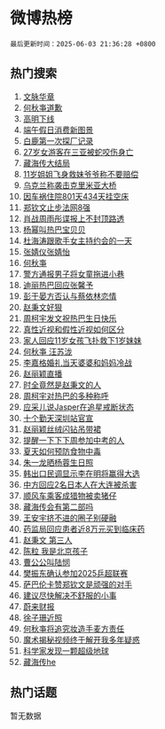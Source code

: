 # 微博热榜

`最后更新时间：2025-06-03 21:36:28 +0800`

## 热门搜索

1. [文脉华章](https://m.weibo.cn/search?containerid=100103type%3D1%26t%3D10%26q%3D%23%E6%96%87%E8%84%89%E5%8D%8E%E7%AB%A0%23&stream_entry_id=51&isnewpage=1&extparam=seat%3D1%26pos%3D0%26q%3D%2523%25E6%2596%2587%25E8%2584%2589%25E5%258D%258E%25E7%25AB%25A0%2523%26cate%3D10103%26dgr%3D0%26filter_type%3Drealtimehot%26stream_entry_id%3D51%26c_type%3D51%26display_time%3D1748957786%26pre_seqid%3D17489577866500279471969)
1. [何秋亊道歉](https://m.weibo.cn/search?containerid=100103type%3D1%26t%3D10%26q%3D%E4%BD%95%E7%A7%8B%E4%BA%8A%E9%81%93%E6%AD%89&stream_entry_id=31&isnewpage=1&extparam=seat%3D1%26pos%3D0%26band_rank%3D1%26dgr%3D0%26stream_entry_id%3D31%26realpos%3D1%26q%3D%25E4%25BD%2595%25E7%25A7%258B%25E4%25BA%258A%25E9%2581%2593%25E6%25AD%2589%26flag%3D1%26cate%3D5001%26filter_type%3Drealtimehot%26lcate%3D5001%26c_type%3D31%26display_time%3D1748957786%26pre_seqid%3D17489577866500279471969)
1. [高明下线](https://m.weibo.cn/search?containerid=100103type%3D1%26t%3D10%26q%3D%E9%AB%98%E6%98%8E%E4%B8%8B%E7%BA%BF&stream_entry_id=31&isnewpage=1&extparam=seat%3D1%26pos%3D1%26band_rank%3D2%26dgr%3D0%26stream_entry_id%3D31%26realpos%3D2%26q%3D%25E9%25AB%2598%25E6%2598%258E%25E4%25B8%258B%25E7%25BA%25BF%26flag%3D1%26cate%3D5001%26filter_type%3Drealtimehot%26lcate%3D5001%26c_type%3D31%26display_time%3D1748957786%26pre_seqid%3D17489577866500279471969)
1. [端午假日消费新图景](https://m.weibo.cn/search?containerid=100103type%3D1%26t%3D10%26q%3D%23%E7%AB%AF%E5%8D%88%E5%81%87%E6%97%A5%E6%B6%88%E8%B4%B9%E6%96%B0%E5%9B%BE%E6%99%AF%23&stream_entry_id=31&isnewpage=1&extparam=seat%3D1%26pos%3D2%26band_rank%3D3%26dgr%3D0%26stream_entry_id%3D31%26realpos%3D3%26q%3D%2523%25E7%25AB%25AF%25E5%258D%2588%25E5%2581%2587%25E6%2597%25A5%25E6%25B6%2588%25E8%25B4%25B9%25E6%2596%25B0%25E5%259B%25BE%25E6%2599%25AF%2523%26flag%3D0%26cate%3D5001%26filter_type%3Drealtimehot%26lcate%3D5001%26c_type%3D31%26display_time%3D1748957786%26pre_seqid%3D17489577866500279471969)
1. [白鹿第一次探厂记录](https://m.weibo.cn/search?containerid=100103type%3D1%26t%3D10%26q%3D%23%E7%99%BD%E9%B9%BF%E7%AC%AC%E4%B8%80%E6%AC%A1%E6%8E%A2%E5%8E%82%E8%AE%B0%E5%BD%95%23&stream_entry_id=31&isnewpage=1&extparam=seat%3D1%26pos%3D3%26cate%3D5001%26dgr%3D0%26is_ad_pos%3D1%26c_type%3D31%26stream_entry_id%3D31%26q%3D%2523%25E7%2599%25BD%25E9%25B9%25BF%25E7%25AC%25AC%25E4%25B8%2580%25E6%25AC%25A1%25E6%258E%25A2%25E5%258E%2582%25E8%25AE%25B0%25E5%25BD%2595%2523%26adid%3D288578%26band_rank%3D4%26filter_type%3Drealtimehot%26lcate%3D5001%26topic_ad%3D1%26display_time%3D1748957786%26pre_seqid%3D17489577866500279471969)
1. [27岁女游客在三亚被蛇咬伤身亡](https://m.weibo.cn/search?containerid=100103type%3D1%26t%3D10%26q%3D%2327%E5%B2%81%E5%A5%B3%E6%B8%B8%E5%AE%A2%E5%9C%A8%E4%B8%89%E4%BA%9A%E8%A2%AB%E8%9B%87%E5%92%AC%E4%BC%A4%E8%BA%AB%E4%BA%A1%23&stream_entry_id=31&isnewpage=1&extparam=seat%3D1%26pos%3D4%26band_rank%3D4%26dgr%3D0%26stream_entry_id%3D31%26realpos%3D4%26q%3D%252327%25E5%25B2%2581%25E5%25A5%25B3%25E6%25B8%25B8%25E5%25AE%25A2%25E5%259C%25A8%25E4%25B8%2589%25E4%25BA%259A%25E8%25A2%25AB%25E8%259B%2587%25E5%2592%25AC%25E4%25BC%25A4%25E8%25BA%25AB%25E4%25BA%25A1%2523%26flag%3D2%26cate%3D5001%26filter_type%3Drealtimehot%26lcate%3D5001%26c_type%3D31%26display_time%3D1748957786%26pre_seqid%3D17489577866500279471969)
1. [藏海传大结局](https://m.weibo.cn/search?containerid=100103type%3D1%26t%3D10%26q%3D%23%E8%97%8F%E6%B5%B7%E4%BC%A0%E5%A4%A7%E7%BB%93%E5%B1%80%23&stream_entry_id=31&isnewpage=1&extparam=seat%3D1%26pos%3D5%26band_rank%3D5%26dgr%3D0%26stream_entry_id%3D31%26realpos%3D5%26q%3D%2523%25E8%2597%258F%25E6%25B5%25B7%25E4%25BC%25A0%25E5%25A4%25A7%25E7%25BB%2593%25E5%25B1%2580%2523%26flag%3D2%26cate%3D5001%26filter_type%3Drealtimehot%26lcate%3D5001%26c_type%3D31%26display_time%3D1748957786%26pre_seqid%3D17489577866500279471969)
1. [11岁姐姐飞身救妹爷爷称不要赔偿](https://m.weibo.cn/search?containerid=100103type%3D1%26t%3D10%26q%3D%2311%E5%B2%81%E5%A7%90%E5%A7%90%E9%A3%9E%E8%BA%AB%E6%95%91%E5%A6%B9%E7%88%B7%E7%88%B7%E7%A7%B0%E4%B8%8D%E8%A6%81%E8%B5%94%E5%81%BF%23&stream_entry_id=31&isnewpage=1&extparam=seat%3D1%26pos%3D6%26band_rank%3D6%26dgr%3D0%26stream_entry_id%3D31%26realpos%3D6%26q%3D%252311%25E5%25B2%2581%25E5%25A7%2590%25E5%25A7%2590%25E9%25A3%259E%25E8%25BA%25AB%25E6%2595%2591%25E5%25A6%25B9%25E7%2588%25B7%25E7%2588%25B7%25E7%25A7%25B0%25E4%25B8%258D%25E8%25A6%2581%25E8%25B5%2594%25E5%2581%25BF%2523%26flag%3D0%26cate%3D5001%26filter_type%3Drealtimehot%26lcate%3D5001%26c_type%3D31%26display_time%3D1748957786%26pre_seqid%3D17489577866500279471969)
1. [乌克兰称袭击克里米亚大桥](https://m.weibo.cn/search?containerid=100103type%3D1%26t%3D10%26q%3D%23%E4%B9%8C%E5%85%8B%E5%85%B0%E7%A7%B0%E8%A2%AD%E5%87%BB%E5%85%8B%E9%87%8C%E7%B1%B3%E4%BA%9A%E5%A4%A7%E6%A1%A5%23&stream_entry_id=31&isnewpage=1&extparam=seat%3D1%26pos%3D7%26band_rank%3D7%26dgr%3D0%26stream_entry_id%3D31%26realpos%3D7%26q%3D%2523%25E4%25B9%258C%25E5%2585%258B%25E5%2585%25B0%25E7%25A7%25B0%25E8%25A2%25AD%25E5%2587%25BB%25E5%2585%258B%25E9%2587%258C%25E7%25B1%25B3%25E4%25BA%259A%25E5%25A4%25A7%25E6%25A1%25A5%2523%26flag%3D1%26cate%3D5001%26filter_type%3Drealtimehot%26lcate%3D5001%26c_type%3D31%26display_time%3D1748957786%26pre_seqid%3D17489577866500279471969)
1. [因车祸住院801天434天挂空床](https://m.weibo.cn/search?containerid=100103type%3D1%26t%3D10%26q%3D%23%E5%9B%A0%E8%BD%A6%E7%A5%B8%E4%BD%8F%E9%99%A2801%E5%A4%A9434%E5%A4%A9%E6%8C%82%E7%A9%BA%E5%BA%8A%23&stream_entry_id=31&isnewpage=1&extparam=seat%3D1%26pos%3D8%26band_rank%3D8%26dgr%3D0%26stream_entry_id%3D31%26realpos%3D8%26q%3D%2523%25E5%259B%25A0%25E8%25BD%25A6%25E7%25A5%25B8%25E4%25BD%258F%25E9%2599%25A2801%25E5%25A4%25A9434%25E5%25A4%25A9%25E6%258C%2582%25E7%25A9%25BA%25E5%25BA%258A%2523%26flag%3D0%26cate%3D5001%26filter_type%3Drealtimehot%26lcate%3D5001%26c_type%3D31%26display_time%3D1748957786%26pre_seqid%3D17489577866500279471969)
1. [郑钦文止步法网8强](https://m.weibo.cn/search?containerid=100103type%3D1%26t%3D10%26q%3D%23%E9%83%91%E9%92%A6%E6%96%87%E6%AD%A2%E6%AD%A5%E6%B3%95%E7%BD%918%E5%BC%BA%23&stream_entry_id=31&isnewpage=1&extparam=seat%3D1%26pos%3D9%26band_rank%3D9%26dgr%3D0%26stream_entry_id%3D31%26realpos%3D9%26q%3D%2523%25E9%2583%2591%25E9%2592%25A6%25E6%2596%2587%25E6%25AD%25A2%25E6%25AD%25A5%25E6%25B3%2595%25E7%25BD%25918%25E5%25BC%25BA%2523%26flag%3D0%26cate%3D5001%26filter_type%3Drealtimehot%26lcate%3D5001%26c_type%3D31%26display_time%3D1748957786%26pre_seqid%3D17489577866500279471969)
1. [肖战周雨彤谍报上不封顶路透](https://m.weibo.cn/search?containerid=100103type%3D1%26t%3D10%26q%3D%23%E8%82%96%E6%88%98%E5%91%A8%E9%9B%A8%E5%BD%A4%E8%B0%8D%E6%8A%A5%E4%B8%8A%E4%B8%8D%E5%B0%81%E9%A1%B6%E8%B7%AF%E9%80%8F%23&stream_entry_id=31&isnewpage=1&extparam=seat%3D1%26pos%3D10%26band_rank%3D10%26dgr%3D0%26stream_entry_id%3D31%26realpos%3D10%26q%3D%2523%25E8%2582%2596%25E6%2588%2598%25E5%2591%25A8%25E9%259B%25A8%25E5%25BD%25A4%25E8%25B0%258D%25E6%258A%25A5%25E4%25B8%258A%25E4%25B8%258D%25E5%25B0%2581%25E9%25A1%25B6%25E8%25B7%25AF%25E9%2580%258F%2523%26flag%3D1%26cate%3D5001%26filter_type%3Drealtimehot%26lcate%3D5001%26c_type%3D31%26display_time%3D1748957786%26pre_seqid%3D17489577866500279471969)
1. [杨幂叫热巴宝贝贝](https://m.weibo.cn/search?containerid=100103type%3D1%26t%3D10%26q%3D%23%E6%9D%A8%E5%B9%82%E5%8F%AB%E7%83%AD%E5%B7%B4%E5%AE%9D%E8%B4%9D%E8%B4%9D%23&stream_entry_id=31&isnewpage=1&extparam=seat%3D1%26pos%3D11%26band_rank%3D11%26dgr%3D0%26stream_entry_id%3D31%26realpos%3D11%26q%3D%2523%25E6%259D%25A8%25E5%25B9%2582%25E5%258F%25AB%25E7%2583%25AD%25E5%25B7%25B4%25E5%25AE%259D%25E8%25B4%259D%25E8%25B4%259D%2523%26flag%3D2%26cate%3D5001%26filter_type%3Drealtimehot%26lcate%3D5001%26c_type%3D31%26display_time%3D1748957786%26pre_seqid%3D17489577866500279471969)
1. [杜海涛跟歌手女主持约会的一天](https://m.weibo.cn/search?containerid=100103type%3D1%26t%3D10%26q%3D%23%E6%9D%9C%E6%B5%B7%E6%B6%9B%E8%B7%9F%E6%AD%8C%E6%89%8B%E5%A5%B3%E4%B8%BB%E6%8C%81%E7%BA%A6%E4%BC%9A%E7%9A%84%E4%B8%80%E5%A4%A9%23&stream_entry_id=31&isnewpage=1&extparam=seat%3D1%26pos%3D12%26band_rank%3D12%26dgr%3D0%26stream_entry_id%3D31%26realpos%3D12%26q%3D%2523%25E6%259D%259C%25E6%25B5%25B7%25E6%25B6%259B%25E8%25B7%259F%25E6%25AD%258C%25E6%2589%258B%25E5%25A5%25B3%25E4%25B8%25BB%25E6%258C%2581%25E7%25BA%25A6%25E4%25BC%259A%25E7%259A%2584%25E4%25B8%2580%25E5%25A4%25A9%2523%26flag%3D2%26cate%3D5001%26filter_type%3Drealtimehot%26lcate%3D5001%26c_type%3D31%26display_time%3D1748957786%26pre_seqid%3D17489577866500279471969)
1. [张婧仪张婧怡](https://m.weibo.cn/search?containerid=100103type%3D1%26t%3D10%26q%3D%E5%BC%A0%E5%A9%A7%E4%BB%AA%E5%BC%A0%E5%A9%A7%E6%80%A1&stream_entry_id=31&isnewpage=1&extparam=seat%3D1%26pos%3D13%26band_rank%3D13%26dgr%3D0%26stream_entry_id%3D31%26realpos%3D13%26q%3D%25E5%25BC%25A0%25E5%25A9%25A7%25E4%25BB%25AA%25E5%25BC%25A0%25E5%25A9%25A7%25E6%2580%25A1%26flag%3D2%26cate%3D5001%26filter_type%3Drealtimehot%26lcate%3D5001%26c_type%3D31%26display_time%3D1748957786%26pre_seqid%3D17489577866500279471969)
1. [何秋亊](https://m.weibo.cn/search?containerid=100103type%3D1%26t%3D10%26q%3D%E4%BD%95%E7%A7%8B%E4%BA%8A&stream_entry_id=31&isnewpage=1&extparam=seat%3D1%26pos%3D14%26band_rank%3D14%26dgr%3D0%26stream_entry_id%3D31%26realpos%3D14%26q%3D%25E4%25BD%2595%25E7%25A7%258B%25E4%25BA%258A%26flag%3D0%26cate%3D5001%26filter_type%3Drealtimehot%26lcate%3D5001%26c_type%3D31%26display_time%3D1748957786%26pre_seqid%3D17489577866500279471969)
1. [警方通报男子将女童拖进小巷](https://m.weibo.cn/search?containerid=100103type%3D1%26t%3D10%26q%3D%23%E8%AD%A6%E6%96%B9%E9%80%9A%E6%8A%A5%E7%94%B7%E5%AD%90%E5%B0%86%E5%A5%B3%E7%AB%A5%E6%8B%96%E8%BF%9B%E5%B0%8F%E5%B7%B7%23&stream_entry_id=31&isnewpage=1&extparam=seat%3D1%26pos%3D15%26band_rank%3D15%26dgr%3D0%26stream_entry_id%3D31%26realpos%3D15%26q%3D%2523%25E8%25AD%25A6%25E6%2596%25B9%25E9%2580%259A%25E6%258A%25A5%25E7%2594%25B7%25E5%25AD%2590%25E5%25B0%2586%25E5%25A5%25B3%25E7%25AB%25A5%25E6%258B%2596%25E8%25BF%259B%25E5%25B0%258F%25E5%25B7%25B7%2523%26flag%3D0%26cate%3D5001%26filter_type%3Drealtimehot%26lcate%3D5001%26c_type%3D31%26display_time%3D1748957786%26pre_seqid%3D17489577866500279471969)
1. [迪丽热巴回应张馨予](https://m.weibo.cn/search?containerid=100103type%3D1%26t%3D10%26q%3D%23%E8%BF%AA%E4%B8%BD%E7%83%AD%E5%B7%B4%E5%9B%9E%E5%BA%94%E5%BC%A0%E9%A6%A8%E4%BA%88%23&stream_entry_id=31&isnewpage=1&extparam=seat%3D1%26pos%3D16%26band_rank%3D16%26dgr%3D0%26stream_entry_id%3D31%26realpos%3D16%26q%3D%2523%25E8%25BF%25AA%25E4%25B8%25BD%25E7%2583%25AD%25E5%25B7%25B4%25E5%259B%259E%25E5%25BA%2594%25E5%25BC%25A0%25E9%25A6%25A8%25E4%25BA%2588%2523%26flag%3D2%26cate%3D5001%26filter_type%3Drealtimehot%26lcate%3D5001%26c_type%3D31%26display_time%3D1748957786%26pre_seqid%3D17489577866500279471969)
1. [彭于晏方否认与蔡依林恋情](https://m.weibo.cn/search?containerid=100103type%3D1%26t%3D10%26q%3D%23%E5%BD%AD%E4%BA%8E%E6%99%8F%E6%96%B9%E5%90%A6%E8%AE%A4%E4%B8%8E%E8%94%A1%E4%BE%9D%E6%9E%97%E6%81%8B%E6%83%85%23&stream_entry_id=31&isnewpage=1&extparam=seat%3D1%26pos%3D17%26band_rank%3D17%26dgr%3D0%26stream_entry_id%3D31%26realpos%3D17%26q%3D%2523%25E5%25BD%25AD%25E4%25BA%258E%25E6%2599%258F%25E6%2596%25B9%25E5%2590%25A6%25E8%25AE%25A4%25E4%25B8%258E%25E8%2594%25A1%25E4%25BE%259D%25E6%259E%2597%25E6%2581%258B%25E6%2583%2585%2523%26flag%3D2%26cate%3D5001%26filter_type%3Drealtimehot%26lcate%3D5001%26c_type%3D31%26display_time%3D1748957786%26pre_seqid%3D17489577866500279471969)
1. [赵秉文好狠](https://m.weibo.cn/search?containerid=100103type%3D1%26t%3D10%26q%3D%E8%B5%B5%E7%A7%89%E6%96%87%E5%A5%BD%E7%8B%A0&stream_entry_id=31&isnewpage=1&extparam=seat%3D1%26pos%3D18%26band_rank%3D18%26dgr%3D0%26stream_entry_id%3D31%26realpos%3D18%26q%3D%25E8%25B5%25B5%25E7%25A7%2589%25E6%2596%2587%25E5%25A5%25BD%25E7%258B%25A0%26flag%3D1%26cate%3D5001%26filter_type%3Drealtimehot%26lcate%3D5001%26c_type%3D31%26display_time%3D1748957786%26pre_seqid%3D17489577866500279471969)
1. [周柯宇发文祝热巴生日快乐](https://m.weibo.cn/search?containerid=100103type%3D1%26t%3D10%26q%3D%23%E5%91%A8%E6%9F%AF%E5%AE%87%E5%8F%91%E6%96%87%E7%A5%9D%E7%83%AD%E5%B7%B4%E7%94%9F%E6%97%A5%E5%BF%AB%E4%B9%90%23&stream_entry_id=31&isnewpage=1&extparam=seat%3D1%26pos%3D19%26band_rank%3D19%26dgr%3D0%26stream_entry_id%3D31%26realpos%3D19%26q%3D%2523%25E5%2591%25A8%25E6%259F%25AF%25E5%25AE%2587%25E5%258F%2591%25E6%2596%2587%25E7%25A5%259D%25E7%2583%25AD%25E5%25B7%25B4%25E7%2594%259F%25E6%2597%25A5%25E5%25BF%25AB%25E4%25B9%2590%2523%26flag%3D1%26cate%3D5001%26filter_type%3Drealtimehot%26lcate%3D5001%26c_type%3D31%26display_time%3D1748957786%26pre_seqid%3D17489577866500279471969)
1. [真性近视和假性近视如何区分](https://m.weibo.cn/search?containerid=100103type%3D1%26t%3D10%26q%3D%E7%9C%9F%E6%80%A7%E8%BF%91%E8%A7%86%E5%92%8C%E5%81%87%E6%80%A7%E8%BF%91%E8%A7%86%E5%A6%82%E4%BD%95%E5%8C%BA%E5%88%86&stream_entry_id=31&isnewpage=1&extparam=seat%3D1%26pos%3D20%26cate%3D5001%26dgr%3D0%26stream_entry_id%3D31%26realpos%3D20%26is_ai_ask%3D1%26q%3D%25E7%259C%259F%25E6%2580%25A7%25E8%25BF%2591%25E8%25A7%2586%25E5%2592%258C%25E5%2581%2587%25E6%2580%25A7%25E8%25BF%2591%25E8%25A7%2586%25E5%25A6%2582%25E4%25BD%2595%25E5%258C%25BA%25E5%2588%2586%26flag%3D1%26band_rank%3D20%26filter_type%3Drealtimehot%26lcate%3D5001%26c_type%3D31%26display_time%3D1748957786%26pre_seqid%3D17489577866500279471969)
1. [家人回应11岁女孩飞扑救下1岁妹妹](https://m.weibo.cn/search?containerid=100103type%3D1%26t%3D10%26q%3D%23%E5%AE%B6%E4%BA%BA%E5%9B%9E%E5%BA%9411%E5%B2%81%E5%A5%B3%E5%AD%A9%E9%A3%9E%E6%89%91%E6%95%91%E4%B8%8B1%E5%B2%81%E5%A6%B9%E5%A6%B9%23&stream_entry_id=31&isnewpage=1&extparam=seat%3D1%26pos%3D21%26band_rank%3D21%26dgr%3D0%26stream_entry_id%3D31%26realpos%3D21%26q%3D%2523%25E5%25AE%25B6%25E4%25BA%25BA%25E5%259B%259E%25E5%25BA%259411%25E5%25B2%2581%25E5%25A5%25B3%25E5%25AD%25A9%25E9%25A3%259E%25E6%2589%2591%25E6%2595%2591%25E4%25B8%258B1%25E5%25B2%2581%25E5%25A6%25B9%25E5%25A6%25B9%2523%26flag%3D1%26cate%3D5001%26filter_type%3Drealtimehot%26lcate%3D5001%26c_type%3D31%26display_time%3D1748957786%26pre_seqid%3D17489577866500279471969)
1. [何秋亊 汪苏泷](https://m.weibo.cn/search?containerid=100103type%3D1%26t%3D10%26q%3D%E4%BD%95%E7%A7%8B%E4%BA%8A+%E6%B1%AA%E8%8B%8F%E6%B3%B7&stream_entry_id=31&isnewpage=1&extparam=seat%3D1%26pos%3D22%26band_rank%3D22%26dgr%3D0%26stream_entry_id%3D31%26realpos%3D22%26q%3D%25E4%25BD%2595%25E7%25A7%258B%25E4%25BA%258A%2520%25E6%25B1%25AA%25E8%258B%258F%25E6%25B3%25B7%26flag%3D2%26cate%3D5001%26filter_type%3Drealtimehot%26lcate%3D5001%26c_type%3D31%26display_time%3D1748957786%26pre_seqid%3D17489577866500279471969)
1. [李嘉格婚礼当天婆婆和妈妈冷战](https://m.weibo.cn/search?containerid=100103type%3D1%26t%3D10%26q%3D%E6%9D%8E%E5%98%89%E6%A0%BC%E5%A9%9A%E7%A4%BC%E5%BD%93%E5%A4%A9%E5%A9%86%E5%A9%86%E5%92%8C%E5%A6%88%E5%A6%88%E5%86%B7%E6%88%98&stream_entry_id=31&isnewpage=1&extparam=seat%3D1%26pos%3D23%26band_rank%3D23%26dgr%3D0%26stream_entry_id%3D31%26realpos%3D23%26q%3D%25E6%259D%258E%25E5%2598%2589%25E6%25A0%25BC%25E5%25A9%259A%25E7%25A4%25BC%25E5%25BD%2593%25E5%25A4%25A9%25E5%25A9%2586%25E5%25A9%2586%25E5%2592%258C%25E5%25A6%2588%25E5%25A6%2588%25E5%2586%25B7%25E6%2588%2598%26flag%3D2%26cate%3D5001%26filter_type%3Drealtimehot%26lcate%3D5001%26c_type%3D31%26display_time%3D1748957786%26pre_seqid%3D17489577866500279471969)
1. [赵丽颖直播](https://m.weibo.cn/search?containerid=100103type%3D1%26t%3D10%26q%3D%E8%B5%B5%E4%B8%BD%E9%A2%96%E7%9B%B4%E6%92%AD&stream_entry_id=31&isnewpage=1&extparam=seat%3D1%26pos%3D24%26band_rank%3D24%26dgr%3D0%26stream_entry_id%3D31%26realpos%3D24%26q%3D%25E8%25B5%25B5%25E4%25B8%25BD%25E9%25A2%2596%25E7%259B%25B4%25E6%2592%25AD%26flag%3D1%26cate%3D5001%26filter_type%3Drealtimehot%26lcate%3D5001%26c_type%3D31%26display_time%3D1748957786%26pre_seqid%3D17489577866500279471969)
1. [时全竟然是赵秉文的人](https://m.weibo.cn/search?containerid=100103type%3D1%26t%3D10%26q%3D%23%E6%97%B6%E5%85%A8%E7%AB%9F%E7%84%B6%E6%98%AF%E8%B5%B5%E7%A7%89%E6%96%87%E7%9A%84%E4%BA%BA%23&stream_entry_id=31&isnewpage=1&extparam=seat%3D1%26pos%3D25%26band_rank%3D25%26dgr%3D0%26stream_entry_id%3D31%26realpos%3D25%26q%3D%2523%25E6%2597%25B6%25E5%2585%25A8%25E7%25AB%259F%25E7%2584%25B6%25E6%2598%25AF%25E8%25B5%25B5%25E7%25A7%2589%25E6%2596%2587%25E7%259A%2584%25E4%25BA%25BA%2523%26flag%3D1%26cate%3D5001%26filter_type%3Drealtimehot%26lcate%3D5001%26c_type%3D31%26display_time%3D1748957786%26pre_seqid%3D17489577866500279471969)
1. [周柯宇对热巴的多种称呼](https://m.weibo.cn/search?containerid=100103type%3D1%26t%3D10%26q%3D%23%E5%91%A8%E6%9F%AF%E5%AE%87%E5%AF%B9%E7%83%AD%E5%B7%B4%E7%9A%84%E5%A4%9A%E7%A7%8D%E7%A7%B0%E5%91%BC%23&stream_entry_id=31&isnewpage=1&extparam=seat%3D1%26pos%3D26%26band_rank%3D26%26dgr%3D0%26stream_entry_id%3D31%26realpos%3D26%26q%3D%2523%25E5%2591%25A8%25E6%259F%25AF%25E5%25AE%2587%25E5%25AF%25B9%25E7%2583%25AD%25E5%25B7%25B4%25E7%259A%2584%25E5%25A4%259A%25E7%25A7%258D%25E7%25A7%25B0%25E5%2591%25BC%2523%26flag%3D0%26cate%3D5001%26filter_type%3Drealtimehot%26lcate%3D5001%26c_type%3D31%26display_time%3D1748957786%26pre_seqid%3D17489577866500279471969)
1. [应采儿说Jasper在追星戒断状态](https://m.weibo.cn/search?containerid=100103type%3D1%26t%3D10%26q%3D%E5%BA%94%E9%87%87%E5%84%BF%E8%AF%B4Jasper%E5%9C%A8%E8%BF%BD%E6%98%9F%E6%88%92%E6%96%AD%E7%8A%B6%E6%80%81&stream_entry_id=31&isnewpage=1&extparam=seat%3D1%26pos%3D27%26band_rank%3D27%26dgr%3D0%26stream_entry_id%3D31%26realpos%3D27%26q%3D%25E5%25BA%2594%25E9%2587%2587%25E5%2584%25BF%25E8%25AF%25B4Jasper%25E5%259C%25A8%25E8%25BF%25BD%25E6%2598%259F%25E6%2588%2592%25E6%2596%25AD%25E7%258A%25B6%25E6%2580%2581%26flag%3D0%26cate%3D5001%26filter_type%3Drealtimehot%26lcate%3D5001%26c_type%3D31%26display_time%3D1748957786%26pre_seqid%3D17489577866500279471969)
1. [十个勤天深圳站官宣](https://m.weibo.cn/search?containerid=100103type%3D1%26t%3D10%26q%3D%E5%8D%81%E4%B8%AA%E5%8B%A4%E5%A4%A9%E6%B7%B1%E5%9C%B3%E7%AB%99%E5%AE%98%E5%AE%A3&stream_entry_id=31&isnewpage=1&extparam=seat%3D1%26pos%3D28%26band_rank%3D28%26dgr%3D0%26stream_entry_id%3D31%26realpos%3D28%26q%3D%25E5%258D%2581%25E4%25B8%25AA%25E5%258B%25A4%25E5%25A4%25A9%25E6%25B7%25B1%25E5%259C%25B3%25E7%25AB%2599%25E5%25AE%2598%25E5%25AE%25A3%26flag%3D1%26cate%3D5001%26filter_type%3Drealtimehot%26lcate%3D5001%26c_type%3D31%26display_time%3D1748957786%26pre_seqid%3D17489577866500279471969)
1. [赵丽颖丝绒闪钻吊带裙](https://m.weibo.cn/search?containerid=100103type%3D1%26t%3D10%26q%3D%23%E8%B5%B5%E4%B8%BD%E9%A2%96%E4%B8%9D%E7%BB%92%E9%97%AA%E9%92%BB%E5%90%8A%E5%B8%A6%E8%A3%99%23&stream_entry_id=31&isnewpage=1&extparam=seat%3D1%26pos%3D29%26band_rank%3D29%26dgr%3D0%26stream_entry_id%3D31%26realpos%3D29%26q%3D%2523%25E8%25B5%25B5%25E4%25B8%25BD%25E9%25A2%2596%25E4%25B8%259D%25E7%25BB%2592%25E9%2597%25AA%25E9%2592%25BB%25E5%2590%258A%25E5%25B8%25A6%25E8%25A3%2599%2523%26flag%3D1%26cate%3D5001%26filter_type%3Drealtimehot%26lcate%3D5001%26c_type%3D31%26display_time%3D1748957786%26pre_seqid%3D17489577866500279471969)
1. [提醒一下下下周参加中考的人](https://m.weibo.cn/search?containerid=100103type%3D1%26t%3D10%26q%3D%E6%8F%90%E9%86%92%E4%B8%80%E4%B8%8B%E4%B8%8B%E4%B8%8B%E5%91%A8%E5%8F%82%E5%8A%A0%E4%B8%AD%E8%80%83%E7%9A%84%E4%BA%BA&stream_entry_id=31&isnewpage=1&extparam=seat%3D1%26pos%3D30%26band_rank%3D30%26dgr%3D0%26stream_entry_id%3D31%26realpos%3D30%26q%3D%25E6%258F%2590%25E9%2586%2592%25E4%25B8%2580%25E4%25B8%258B%25E4%25B8%258B%25E4%25B8%258B%25E5%2591%25A8%25E5%258F%2582%25E5%258A%25A0%25E4%25B8%25AD%25E8%2580%2583%25E7%259A%2584%25E4%25BA%25BA%26flag%3D1%26cate%3D5001%26filter_type%3Drealtimehot%26lcate%3D5001%26c_type%3D31%26display_time%3D1748957786%26pre_seqid%3D17489577866500279471969)
1. [夏天如何预防食物中毒](https://m.weibo.cn/search?containerid=100103type%3D1%26t%3D10%26q%3D%E5%A4%8F%E5%A4%A9%E5%A6%82%E4%BD%95%E9%A2%84%E9%98%B2%E9%A3%9F%E7%89%A9%E4%B8%AD%E6%AF%92&stream_entry_id=31&isnewpage=1&extparam=seat%3D1%26pos%3D31%26cate%3D5001%26dgr%3D0%26stream_entry_id%3D31%26realpos%3D31%26is_ai_ask%3D1%26q%3D%25E5%25A4%258F%25E5%25A4%25A9%25E5%25A6%2582%25E4%25BD%2595%25E9%25A2%2584%25E9%2598%25B2%25E9%25A3%259F%25E7%2589%25A9%25E4%25B8%25AD%25E6%25AF%2592%26flag%3D1%26band_rank%3D31%26filter_type%3Drealtimehot%26lcate%3D5001%26c_type%3D31%26display_time%3D1748957786%26pre_seqid%3D17489577866500279471969)
1. [朱一龙晒杨蓉生日照](https://m.weibo.cn/search?containerid=100103type%3D1%26t%3D10%26q%3D%23%E6%9C%B1%E4%B8%80%E9%BE%99%E6%99%92%E6%9D%A8%E8%93%89%E7%94%9F%E6%97%A5%E7%85%A7%23&stream_entry_id=31&isnewpage=1&extparam=seat%3D1%26pos%3D32%26band_rank%3D32%26dgr%3D0%26stream_entry_id%3D31%26realpos%3D32%26q%3D%2523%25E6%259C%25B1%25E4%25B8%2580%25E9%25BE%2599%25E6%2599%2592%25E6%259D%25A8%25E8%2593%2589%25E7%2594%259F%25E6%2597%25A5%25E7%2585%25A7%2523%26flag%3D0%26cate%3D5001%26filter_type%3Drealtimehot%26lcate%3D5001%26c_type%3D31%26display_time%3D1748957786%26pre_seqid%3D17489577866500279471969)
1. [韩出口民调显示李在明将赢得大选](https://m.weibo.cn/search?containerid=100103type%3D1%26t%3D10%26q%3D%23%E9%9F%A9%E5%87%BA%E5%8F%A3%E6%B0%91%E8%B0%83%E6%98%BE%E7%A4%BA%E6%9D%8E%E5%9C%A8%E6%98%8E%E5%B0%86%E8%B5%A2%E5%BE%97%E5%A4%A7%E9%80%89%23&stream_entry_id=31&isnewpage=1&extparam=seat%3D1%26pos%3D33%26band_rank%3D33%26dgr%3D0%26stream_entry_id%3D31%26realpos%3D33%26q%3D%2523%25E9%259F%25A9%25E5%2587%25BA%25E5%258F%25A3%25E6%25B0%2591%25E8%25B0%2583%25E6%2598%25BE%25E7%25A4%25BA%25E6%259D%258E%25E5%259C%25A8%25E6%2598%258E%25E5%25B0%2586%25E8%25B5%25A2%25E5%25BE%2597%25E5%25A4%25A7%25E9%2580%2589%2523%26flag%3D0%26cate%3D5001%26filter_type%3Drealtimehot%26lcate%3D5001%26c_type%3D31%26display_time%3D1748957786%26pre_seqid%3D17489577866500279471969)
1. [中方回应2名日本人在大连被杀害](https://m.weibo.cn/search?containerid=100103type%3D1%26t%3D10%26q%3D%23%E4%B8%AD%E6%96%B9%E5%9B%9E%E5%BA%942%E5%90%8D%E6%97%A5%E6%9C%AC%E4%BA%BA%E5%9C%A8%E5%A4%A7%E8%BF%9E%E8%A2%AB%E6%9D%80%E5%AE%B3%23&stream_entry_id=31&isnewpage=1&extparam=seat%3D1%26pos%3D34%26band_rank%3D34%26dgr%3D0%26stream_entry_id%3D31%26realpos%3D34%26q%3D%2523%25E4%25B8%25AD%25E6%2596%25B9%25E5%259B%259E%25E5%25BA%25942%25E5%2590%258D%25E6%2597%25A5%25E6%259C%25AC%25E4%25BA%25BA%25E5%259C%25A8%25E5%25A4%25A7%25E8%25BF%259E%25E8%25A2%25AB%25E6%259D%2580%25E5%25AE%25B3%2523%26flag%3D0%26cate%3D5001%26filter_type%3Drealtimehot%26lcate%3D5001%26c_type%3D31%26display_time%3D1748957786%26pre_seqid%3D17489577866500279471969)
1. [顺风车乘客成猎物被卖猪仔](https://m.weibo.cn/search?containerid=100103type%3D1%26t%3D10%26q%3D%23%E9%A1%BA%E9%A3%8E%E8%BD%A6%E4%B9%98%E5%AE%A2%E6%88%90%E7%8C%8E%E7%89%A9%E8%A2%AB%E5%8D%96%E7%8C%AA%E4%BB%94%23&stream_entry_id=31&isnewpage=1&extparam=seat%3D1%26pos%3D35%26band_rank%3D35%26dgr%3D0%26stream_entry_id%3D31%26realpos%3D35%26q%3D%2523%25E9%25A1%25BA%25E9%25A3%258E%25E8%25BD%25A6%25E4%25B9%2598%25E5%25AE%25A2%25E6%2588%2590%25E7%258C%258E%25E7%2589%25A9%25E8%25A2%25AB%25E5%258D%2596%25E7%258C%25AA%25E4%25BB%2594%2523%26flag%3D1%26cate%3D5001%26filter_type%3Drealtimehot%26lcate%3D5001%26c_type%3D31%26display_time%3D1748957786%26pre_seqid%3D17489577866500279471969)
1. [藏海传会有第二部吗](https://m.weibo.cn/search?containerid=100103type%3D1%26t%3D10%26q%3D%23%E8%97%8F%E6%B5%B7%E4%BC%A0%E4%BC%9A%E6%9C%89%E7%AC%AC%E4%BA%8C%E9%83%A8%E5%90%97%23&stream_entry_id=31&isnewpage=1&extparam=seat%3D1%26pos%3D36%26band_rank%3D36%26dgr%3D0%26stream_entry_id%3D31%26realpos%3D36%26q%3D%2523%25E8%2597%258F%25E6%25B5%25B7%25E4%25BC%25A0%25E4%25BC%259A%25E6%259C%2589%25E7%25AC%25AC%25E4%25BA%258C%25E9%2583%25A8%25E5%2590%2597%2523%26flag%3D1%26cate%3D5001%26filter_type%3Drealtimehot%26lcate%3D5001%26c_type%3D31%26display_time%3D1748957786%26pre_seqid%3D17489577866500279471969)
1. [王安宇挤不进的圈子别硬融](https://m.weibo.cn/search?containerid=100103type%3D1%26t%3D10%26q%3D%E7%8E%8B%E5%AE%89%E5%AE%87%E6%8C%A4%E4%B8%8D%E8%BF%9B%E7%9A%84%E5%9C%88%E5%AD%90%E5%88%AB%E7%A1%AC%E8%9E%8D&stream_entry_id=31&isnewpage=1&extparam=seat%3D1%26pos%3D37%26band_rank%3D37%26dgr%3D0%26stream_entry_id%3D31%26realpos%3D37%26q%3D%25E7%258E%258B%25E5%25AE%2589%25E5%25AE%2587%25E6%258C%25A4%25E4%25B8%258D%25E8%25BF%259B%25E7%259A%2584%25E5%259C%2588%25E5%25AD%2590%25E5%2588%25AB%25E7%25A1%25AC%25E8%259E%258D%26flag%3D1%26cate%3D5001%26filter_type%3Drealtimehot%26lcate%3D5001%26c_type%3D31%26display_time%3D1748957786%26pre_seqid%3D17489577866500279471969)
1. [药监局回应患者近8万元买到临床药](https://m.weibo.cn/search?containerid=100103type%3D1%26t%3D10%26q%3D%E8%8D%AF%E7%9B%91%E5%B1%80%E5%9B%9E%E5%BA%94%E6%82%A3%E8%80%85%E8%BF%918%E4%B8%87%E5%85%83%E4%B9%B0%E5%88%B0%E4%B8%B4%E5%BA%8A%E8%8D%AF&stream_entry_id=31&isnewpage=1&extparam=seat%3D1%26pos%3D38%26band_rank%3D38%26dgr%3D0%26stream_entry_id%3D31%26realpos%3D38%26q%3D%25E8%258D%25AF%25E7%259B%2591%25E5%25B1%2580%25E5%259B%259E%25E5%25BA%2594%25E6%2582%25A3%25E8%2580%2585%25E8%25BF%25918%25E4%25B8%2587%25E5%2585%2583%25E4%25B9%25B0%25E5%2588%25B0%25E4%25B8%25B4%25E5%25BA%258A%25E8%258D%25AF%26flag%3D1%26cate%3D5001%26filter_type%3Drealtimehot%26lcate%3D5001%26c_type%3D31%26display_time%3D1748957786%26pre_seqid%3D17489577866500279471969)
1. [赵秉文 第三人](https://m.weibo.cn/search?containerid=100103type%3D1%26t%3D10%26q%3D%E8%B5%B5%E7%A7%89%E6%96%87+%E7%AC%AC%E4%B8%89%E4%BA%BA&stream_entry_id=31&isnewpage=1&extparam=seat%3D1%26pos%3D39%26band_rank%3D39%26dgr%3D0%26stream_entry_id%3D31%26realpos%3D39%26q%3D%25E8%25B5%25B5%25E7%25A7%2589%25E6%2596%2587%2520%25E7%25AC%25AC%25E4%25B8%2589%25E4%25BA%25BA%26flag%3D1%26cate%3D5001%26filter_type%3Drealtimehot%26lcate%3D5001%26c_type%3D31%26display_time%3D1748957786%26pre_seqid%3D17489577866500279471969)
1. [陈粒 我是北京孩子](https://m.weibo.cn/search?containerid=100103type%3D1%26t%3D10%26q%3D%E9%99%88%E7%B2%92+%E6%88%91%E6%98%AF%E5%8C%97%E4%BA%AC%E5%AD%A9%E5%AD%90&stream_entry_id=31&isnewpage=1&extparam=seat%3D1%26pos%3D40%26band_rank%3D40%26dgr%3D0%26stream_entry_id%3D31%26realpos%3D40%26q%3D%25E9%2599%2588%25E7%25B2%2592%2520%25E6%2588%2591%25E6%2598%25AF%25E5%258C%2597%25E4%25BA%25AC%25E5%25AD%25A9%25E5%25AD%2590%26flag%3D1%26cate%3D5001%26filter_type%3Drealtimehot%26lcate%3D5001%26c_type%3D31%26display_time%3D1748957786%26pre_seqid%3D17489577866500279471969)
1. [曹公公叫陆悯](https://m.weibo.cn/search?containerid=100103type%3D1%26t%3D10%26q%3D%E6%9B%B9%E5%85%AC%E5%85%AC%E5%8F%AB%E9%99%86%E6%82%AF&stream_entry_id=31&isnewpage=1&extparam=seat%3D1%26pos%3D41%26band_rank%3D41%26dgr%3D0%26stream_entry_id%3D31%26realpos%3D41%26q%3D%25E6%259B%25B9%25E5%2585%25AC%25E5%2585%25AC%25E5%258F%25AB%25E9%2599%2586%25E6%2582%25AF%26flag%3D1%26cate%3D5001%26filter_type%3Drealtimehot%26lcate%3D5001%26c_type%3D31%26display_time%3D1748957786%26pre_seqid%3D17489577866500279471969)
1. [樊振东确认参加2025乒超联赛](https://m.weibo.cn/search?containerid=100103type%3D1%26t%3D10%26q%3D%23%E6%A8%8A%E6%8C%AF%E4%B8%9C%E7%A1%AE%E8%AE%A4%E5%8F%82%E5%8A%A02025%E4%B9%92%E8%B6%85%E8%81%94%E8%B5%9B%23&stream_entry_id=31&isnewpage=1&extparam=seat%3D1%26pos%3D42%26band_rank%3D42%26dgr%3D0%26stream_entry_id%3D31%26realpos%3D42%26q%3D%2523%25E6%25A8%258A%25E6%258C%25AF%25E4%25B8%259C%25E7%25A1%25AE%25E8%25AE%25A4%25E5%258F%2582%25E5%258A%25A02025%25E4%25B9%2592%25E8%25B6%2585%25E8%2581%2594%25E8%25B5%259B%2523%26flag%3D0%26cate%3D5001%26filter_type%3Drealtimehot%26lcate%3D5001%26c_type%3D31%26display_time%3D1748957786%26pre_seqid%3D17489577866500279471969)
1. [萨巴伦卡赞郑钦文是顽强的对手](https://m.weibo.cn/search?containerid=100103type%3D1%26t%3D10%26q%3D%23%E8%90%A8%E5%B7%B4%E4%BC%A6%E5%8D%A1%E8%B5%9E%E9%83%91%E9%92%A6%E6%96%87%E6%98%AF%E9%A1%BD%E5%BC%BA%E7%9A%84%E5%AF%B9%E6%89%8B%23&stream_entry_id=31&isnewpage=1&extparam=seat%3D1%26pos%3D43%26band_rank%3D43%26dgr%3D0%26stream_entry_id%3D31%26realpos%3D43%26q%3D%2523%25E8%2590%25A8%25E5%25B7%25B4%25E4%25BC%25A6%25E5%258D%25A1%25E8%25B5%259E%25E9%2583%2591%25E9%2592%25A6%25E6%2596%2587%25E6%2598%25AF%25E9%25A1%25BD%25E5%25BC%25BA%25E7%259A%2584%25E5%25AF%25B9%25E6%2589%258B%2523%26flag%3D1%26cate%3D5001%26filter_type%3Drealtimehot%26lcate%3D5001%26c_type%3D31%26display_time%3D1748957786%26pre_seqid%3D17489577866500279471969)
1. [建议尽快解决不舒服的小事](https://m.weibo.cn/search?containerid=100103type%3D1%26t%3D10%26q%3D%23%E5%BB%BA%E8%AE%AE%E5%B0%BD%E5%BF%AB%E8%A7%A3%E5%86%B3%E4%B8%8D%E8%88%92%E6%9C%8D%E7%9A%84%E5%B0%8F%E4%BA%8B%23&stream_entry_id=31&isnewpage=1&extparam=seat%3D1%26pos%3D44%26band_rank%3D44%26dgr%3D0%26stream_entry_id%3D31%26realpos%3D44%26q%3D%2523%25E5%25BB%25BA%25E8%25AE%25AE%25E5%25B0%25BD%25E5%25BF%25AB%25E8%25A7%25A3%25E5%2586%25B3%25E4%25B8%258D%25E8%2588%2592%25E6%259C%258D%25E7%259A%2584%25E5%25B0%258F%25E4%25BA%258B%2523%26flag%3D1%26cate%3D5001%26filter_type%3Drealtimehot%26lcate%3D5001%26c_type%3D31%26display_time%3D1748957786%26pre_seqid%3D17489577866500279471969)
1. [蔚来财报](https://m.weibo.cn/search?containerid=100103type%3D1%26t%3D10%26q%3D%E8%94%9A%E6%9D%A5%E8%B4%A2%E6%8A%A5&stream_entry_id=31&isnewpage=1&extparam=seat%3D1%26pos%3D45%26band_rank%3D45%26dgr%3D0%26stream_entry_id%3D31%26realpos%3D45%26q%3D%25E8%2594%259A%25E6%259D%25A5%25E8%25B4%25A2%25E6%258A%25A5%26flag%3D1%26cate%3D5001%26filter_type%3Drealtimehot%26lcate%3D5001%26c_type%3D31%26display_time%3D1748957786%26pre_seqid%3D17489577866500279471969)
1. [徐子珊近照](https://m.weibo.cn/search?containerid=100103type%3D1%26t%3D10%26q%3D%23%E5%BE%90%E5%AD%90%E7%8F%8A%E8%BF%91%E7%85%A7%23&stream_entry_id=31&isnewpage=1&extparam=seat%3D1%26pos%3D46%26band_rank%3D46%26dgr%3D0%26stream_entry_id%3D31%26realpos%3D46%26q%3D%2523%25E5%25BE%2590%25E5%25AD%2590%25E7%258F%258A%25E8%25BF%2591%25E7%2585%25A7%2523%26flag%3D0%26cate%3D5001%26filter_type%3Drealtimehot%26lcate%3D5001%26c_type%3D31%26display_time%3D1748957786%26pre_seqid%3D17489577866500279471969)
1. [何秋亊将追究妆造手麦方责任](https://m.weibo.cn/search?containerid=100103type%3D1%26t%3D10%26q%3D%23%E4%BD%95%E7%A7%8B%E4%BA%8A%E5%B0%86%E8%BF%BD%E7%A9%B6%E5%A6%86%E9%80%A0%E6%89%8B%E9%BA%A6%E6%96%B9%E8%B4%A3%E4%BB%BB%23&stream_entry_id=31&isnewpage=1&extparam=seat%3D1%26pos%3D47%26band_rank%3D47%26dgr%3D0%26stream_entry_id%3D31%26realpos%3D47%26q%3D%2523%25E4%25BD%2595%25E7%25A7%258B%25E4%25BA%258A%25E5%25B0%2586%25E8%25BF%25BD%25E7%25A9%25B6%25E5%25A6%2586%25E9%2580%25A0%25E6%2589%258B%25E9%25BA%25A6%25E6%2596%25B9%25E8%25B4%25A3%25E4%25BB%25BB%2523%26flag%3D1%26cate%3D5001%26filter_type%3Drealtimehot%26lcate%3D5001%26c_type%3D31%26display_time%3D1748957786%26pre_seqid%3D17489577866500279471969)
1. [魔术揭秘视频终于解开我多年疑惑](https://m.weibo.cn/search?containerid=100103type%3D1%26t%3D10%26q%3D%E9%AD%94%E6%9C%AF%E6%8F%AD%E7%A7%98%E8%A7%86%E9%A2%91%E7%BB%88%E4%BA%8E%E8%A7%A3%E5%BC%80%E6%88%91%E5%A4%9A%E5%B9%B4%E7%96%91%E6%83%91&stream_entry_id=31&isnewpage=1&extparam=seat%3D1%26pos%3D48%26band_rank%3D48%26dgr%3D0%26stream_entry_id%3D31%26realpos%3D48%26q%3D%25E9%25AD%2594%25E6%259C%25AF%25E6%258F%25AD%25E7%25A7%2598%25E8%25A7%2586%25E9%25A2%2591%25E7%25BB%2588%25E4%25BA%258E%25E8%25A7%25A3%25E5%25BC%2580%25E6%2588%2591%25E5%25A4%259A%25E5%25B9%25B4%25E7%2596%2591%25E6%2583%2591%26flag%3D1%26cate%3D5001%26filter_type%3Drealtimehot%26lcate%3D5001%26c_type%3D31%26display_time%3D1748957786%26pre_seqid%3D17489577866500279471969)
1. [科学家发现一颗超级地球](https://m.weibo.cn/search?containerid=100103type%3D1%26t%3D10%26q%3D%23%E7%A7%91%E5%AD%A6%E5%AE%B6%E5%8F%91%E7%8E%B0%E4%B8%80%E9%A2%97%E8%B6%85%E7%BA%A7%E5%9C%B0%E7%90%83%23&stream_entry_id=31&isnewpage=1&extparam=seat%3D1%26pos%3D49%26band_rank%3D49%26dgr%3D0%26stream_entry_id%3D31%26realpos%3D49%26q%3D%2523%25E7%25A7%2591%25E5%25AD%25A6%25E5%25AE%25B6%25E5%258F%2591%25E7%258E%25B0%25E4%25B8%2580%25E9%25A2%2597%25E8%25B6%2585%25E7%25BA%25A7%25E5%259C%25B0%25E7%2590%2583%2523%26flag%3D0%26cate%3D5001%26filter_type%3Drealtimehot%26lcate%3D5001%26c_type%3D31%26display_time%3D1748957786%26pre_seqid%3D17489577866500279471969)
1. [藏海传he](https://m.weibo.cn/search?containerid=100103type%3D1%26t%3D10%26q%3D%E8%97%8F%E6%B5%B7%E4%BC%A0he&stream_entry_id=31&isnewpage=1&extparam=seat%3D1%26pos%3D50%26band_rank%3D50%26dgr%3D0%26stream_entry_id%3D31%26realpos%3D50%26q%3D%25E8%2597%258F%25E6%25B5%25B7%25E4%25BC%25A0he%26flag%3D0%26cate%3D5001%26filter_type%3Drealtimehot%26lcate%3D5001%26c_type%3D31%26display_time%3D1748957786%26pre_seqid%3D17489577866500279471969)

## 热门话题

暂无数据
